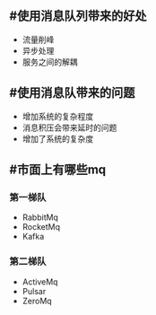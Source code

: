 ## #使用消息队列带来的好处

* 流量削峰
* 异步处理
* 服务之间的解耦

## #使用消息队带来的问题

* 增加系统的复杂程度
* 消息积压会带来延时的问题
* 增加了系统的复杂度

## #市面上有哪些mq
### 第一梯队

* RabbitMq
* RocketMq
* Kafka

### 第二梯队

* ActiveMq
* Pulsar
* ZeroMq

